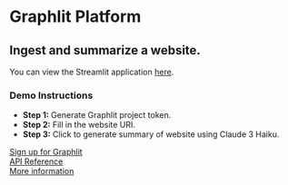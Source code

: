 # Graphlit Platform

## Ingest and summarize a website.

You can view the Streamlit application [here](https://graphlit-samples-summary-web-feed.streamlit.app/).

### Demo Instructions
- **Step 1:** Generate Graphlit project token.
- **Step 2:** Fill in the website URI.
- **Step 3:** Click to generate summary of website using Claude 3 Haiku.     

[Sign up for Graphlit](https://docs.graphlit.dev/getting-started/signup)            
[API Reference](https://docs.graphlit.dev/graphlit-data-api/api-reference)     
[More information](https://www.graphlit.com)